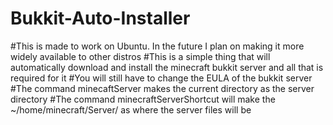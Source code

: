 # Bukkit-Auto-Installer
#This is made to work on Ubuntu. In the future I plan on making it more widely available to other distros 
#This is a simple thing that will automatically download and install the minecraft bukkit server and all that is required for it
#You will still have to change the EULA of the bukkit server
#The command minecaftServer makes the current directory as the server directory
#The command minecraftServerShortcut will make the ~/home/minecraft/Server/ as where the server files will be 

